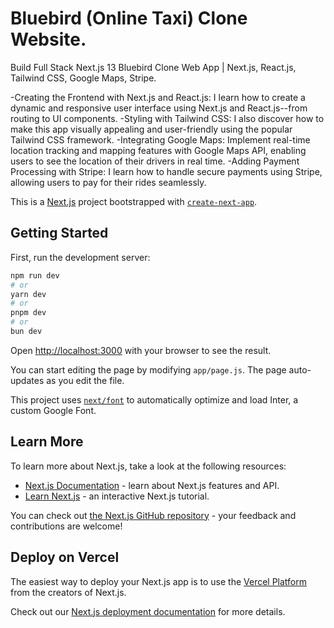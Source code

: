 # Bluebird (Online Taxi) Clone Website.
Build Full Stack Next.js 13 Bluebird Clone Web App | Next.js, React.js, Tailwind CSS, Google Maps, Stripe.

-Creating the Frontend with Next.js and React.js: I learn how to create a dynamic and responsive user interface using Next.js and React.js--from routing to UI components.
-Styling with Tailwind CSS: I also discover how to make this app visually appealing and user-friendly using the popular Tailwind CSS framework.
-Integrating Google Maps: Implement real-time location tracking and mapping features with Google Maps API, enabling users to see the location of their drivers in real time.
-Adding Payment Processing with Stripe: I learn how to handle secure payments using Stripe, allowing users to pay for their rides seamlessly.

This is a [Next.js](https://nextjs.org/) project bootstrapped with [`create-next-app`](https://github.com/vercel/next.js/tree/canary/packages/create-next-app).

## Getting Started

First, run the development server:

```bash
npm run dev
# or
yarn dev
# or
pnpm dev
# or
bun dev
```

Open [http://localhost:3000](http://localhost:3000) with your browser to see the result.

You can start editing the page by modifying `app/page.js`. The page auto-updates as you edit the file.

This project uses [`next/font`](https://nextjs.org/docs/basic-features/font-optimization) to automatically optimize and load Inter, a custom Google Font.

## Learn More

To learn more about Next.js, take a look at the following resources:

- [Next.js Documentation](https://nextjs.org/docs) - learn about Next.js features and API.
- [Learn Next.js](https://nextjs.org/learn) - an interactive Next.js tutorial.

You can check out [the Next.js GitHub repository](https://github.com/vercel/next.js/) - your feedback and contributions are welcome!

## Deploy on Vercel

The easiest way to deploy your Next.js app is to use the [Vercel Platform](https://vercel.com/new?utm_medium=default-template&filter=next.js&utm_source=create-next-app&utm_campaign=create-next-app-readme) from the creators of Next.js.

Check out our [Next.js deployment documentation](https://nextjs.org/docs/deployment) for more details.
